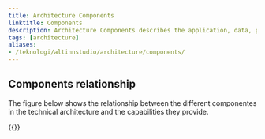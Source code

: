 ```yaml
---
title: Architecture Components
linktitle: Components
description: Architecture Components describes the application, data, platform and infrastructure components that provides the capabilities.
tags: [architecture]
aliases:
- /teknologi/altinnstudio/architecture/components/
---
```


## Components relationship
The figure below shows the relationship between the different componentes in the technical architecture and
the capabilities they provide.

<object data="/technology/architecture/components/architecture_components_relationship.svg" type="image/svg+xml" style="width: 100%;" ></object>

{{<children />}}
